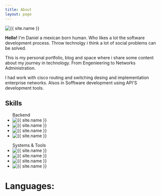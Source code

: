 ```yaml
---
title: About
layout: page
---
```

<img class="me" alt="{{ site.name }}" src="{% if site.external-image %}{{ site.me }}{% else %}{{ site.url }}/{{ site.me }}{% endif %}" />
<p>
<strong>Hello!</strong> I'm Daniel a mexican born human. Who likes a lot the software development process.
Throw technolgy i think a lot of social problems can be solved. 


This is my personal portfolio, blog and space where i share some content about my journey in technology.
From Engenieering to Networks Administration.


 I had work with cisco routing and switching desing and implementation enterprise networks. Alsos in Sofftware development using API'S development tools.
</p>

<h2 class="clear: inline-end;">Skills</h2>

<ul class="skill-list">
    Backend
	<li>
	 <img class="skills-image" alt="{{ site.name }}" src="{% if site.external-image %}{{ site.skills.backend.laravel }}{% else %}{{ site.url }}/{{ site.skills.backend.laravel }}{% endif %}" />
	</li>
	<li>
	 <img class="skills-image" alt="{{ site.name }}" src="{% if site.external-image %}{{ site.skills.backend.node }}{% else %}{{ site.url }}/{{ site.skills.backend.node }}{% endif %}" />
	</li>
	<li>
	 <img class="skills-image" alt="{{ site.name }}" src="{% if site.external-image %}{{ site.skills.backend.spring }}{% else %}{{ site.url }}/{{ site.skills.backend.spring }}{% endif %}" />
	</li>
	<li>
	 <img class="skills-image" alt="{{ site.name }}" src="{% if site.external-image %}{{ site.skills.backend.rails }}{% else %}{{ site.url }}/{{ site.skills.backend.rails }}{% endif %}" />
	</li>
</ul>

<ul class="skill-list">
    Systems & Tools
	<li>
	 <img class="skills-image" alt="{{ site.name }}" src="{% if site.external-image %}{{ site.skills.tools.git }}{% else %}{{ site.url }}/{{ site.skills.tools.git }}{% endif %}" />
	</li>
	<li>
	 <img class="skills-image" alt="{{ site.name }}" src="{% if site.external-image %}{{ site.skills.tools.docker }}{% else %}{{ site.url }}/{{ site.skills.tools.docker }}{% endif %}" />
	</li>
	<li>
	 <img class="skills-image" alt="{{ site.name }}" src="{% if site.external-image %}{{ site.skills.tools.linux }}{% else %}{{ site.url }}/{{ site.skills.tools.linux }}{% endif %}" />
	</li>
	<li>
	 <img class="skills-image" alt="{{ site.name }}" src="{% if site.external-image %}{{ site.skills.tools.cisco }}{% else %}{{ site.url }}/{{ site.skills.tools.cisco }}{% endif %}" />
	</li>
</ul>
<p></p>
<p></p>
<p></p>
<p></p>
<h1 class="clear: inline-end;"> Languages: </h1>
<object data="/{{ site.skills.langs.clojure }}" type="image/svg+xml">
</object>
<object data="/{{ site.skills.langs.java }}" type="image/svg+xml">
</object>
<object data="/{{ site.skills.langs.groovy }}" type="image/svg+xml">
</object>
<object data="/{{ site.skills.langs.kotlin }}" type="image/svg+xml">
</object>
<object data="/{{ site.skills.langs.ruby }}" type="image/svg+xml">
</object>
<object data="/{{ site.skills.langs.python }}" type="image/svg+xml">
</object>
<object data="/{{ site.skills.langs.js }}" type="image/svg+xml">
</object>
<object data="/{{ site.skills.langs.php }}" type="image/svg+xml">
</object>
<object data="/{{ site.skills.langs.julia }}" type="image/svg+xml">
</object>
<object data="/{{ site.skills.langs.rb }}" type="image/svg+xml">
</object>
<object data="/{{ site.skills.langs.ocaml }}" type="image/svg+xml">
</object>
<object data="/{{ site.skills.langs.c }}" type="image/svg+xml">
</object>
